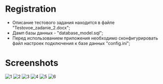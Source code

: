 # Registration

- Описание тестового задания находится в файле "Testovoe_zadanie_2.docx";
- Дамп базы данных - "database_model.sql";
- Перед использованием приложения необходимо сконфигурировать файл настроек подключения к базе данных "config.ini";

# Screenshots

![1](https://cloud.githubusercontent.com/assets/6563380/11590354/59855eda-9a98-11e5-80f2-19c53e2eb8e9.png)
![2](https://cloud.githubusercontent.com/assets/6563380/11590355/599fe26e-9a98-11e5-9265-3e970bd1b6bb.png)
![3](https://cloud.githubusercontent.com/assets/6563380/11590356/59b11e8a-9a98-11e5-9c40-e2ceb894c724.png)
![4](https://cloud.githubusercontent.com/assets/6563380/11590357/59b283b0-9a98-11e5-98bf-d7cbdd7be0b8.png)
![5](https://cloud.githubusercontent.com/assets/6563380/11590358/59b77262-9a98-11e5-957d-a96cd1de4d71.png)
![6](https://cloud.githubusercontent.com/assets/6563380/11590359/59bc274e-9a98-11e5-8567-b1592495f89c.png)

